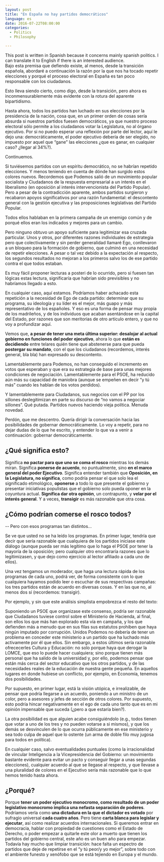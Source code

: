 ```yaml
---
layout: post
title: "En España no hay partidos democráticos"
language: es
date: 2016-07-22T08:00:00
categories:
  - Politics
  - Philosophy

---
```


<div xml:lang="en" lang="en" class="alert alert-info">This post is
written in Spanish because it concerns mainly spanish politics. I can
translate it to English if there is an interested audience.</div> Bajo
esta premisa que defiendo existe, al menos, desde la transición
española, abordaré a continuación la razón por la que nos ha tocado
repetir elecciones y porqué el proceso electoral en España es tan poco
responsable con los ciudadanos.

Esto lleva siendo cierto, como digo, desde la transición, pero ahora
es inconmensurablemente más evidente con la rotura del aparente
bipartidismo.

Hasta ahora, todos los partidos han luchado en sus elecciones por la
presidencia de la nación, cosa que, en un primer orden de cosas sería
absurda si nuestros partidos fuesen democráticos, ya que nuestro
proceso electoral sólo permite a los ciudadanos votar la Legislatura,
no al órgano ejecutivo. Por si no puedo esperar una reflexión por
parte del lector, aquí le dejo una: democráticamente, el poder
ejecutivo debería de ser elegido, no impuesto por aquel que “gane” las
elecciones ¿que es ganar, en cualquier caso? ¿llegar al 34%?).

Continuemos.

Si tuviésemos partidos con un espíritu democrático, no se habrían
repetido elecciones. Y menos teniendo en cuenta de dónde han surgido
estos colores nuevos. Recordemos que Podemos salió de un movimiento
popular socialista y Ciudadanos de la respuesta empresarial a un
interés en el liberalismo (en oposición al interés intervencionista
del Partido Popular). Pero a pesar de la contradicción aparente, ambos
partidos surgieron y recabaron apoyos significativos por una razón
fundamental: el descontento general con la gestión ejecutiva y las
proposiciones legislativas del Partido Popular.

Todos ellos hablaban en la primera campaña de un enemigo común y de
porqué ellos eran los indicados y mejores para un cambio.

Pero ninguno obtuvo un apoyo suficiente para legitimizar esa cruzada
particular. Unos y otros, por diferentes razones individuales de
estrategia pero que colectivamente y sin perder generalidad llamaré
Ego, conllevaron a un bloqueo para la formación de gobierno, que
culminó en una necesidad de repetir elecciones. A pesar o tal vez
debido a la expectación al respecto, los segundos resultados no
mejoran a los primeros salvo los de ese partido contra el que todos
estaban.

Es muy fácil proponer lecturas a posteri de lo ocurrido, pero si
fuesen tan lógicas estas lectura, significaría que habrían sido
previsibles y no habríamos llegado a esto.

En cualquier caso, aquí estamos. Podríamos haber achacado esta
repetición a la necesidad de Ego de cada partido: determinar que su
programa, su ideología y su líder es el mejor, más guapo y más
representativo de los españoles. Y eso es una forma de pensar muy
propia de los madrileños, y de los individuos que acaban asentándose
en la capital del Estado, por razones que son meritorias de otro
artículo entero, y que no voy a profundizar aquí.

Vemos que, **a pesar de tener una meta última superior: desalojar al
actual gobierno en funciones del poder ejecutivo**, ahora lo que
**están es decidiendo** entre telares quién tiene que abstenerse para
que pueda **postergar su mandato**, con el que los ciudadanos
(recordemos, interés general, bla bla) han expresado su descontento.

Lamentablemente para Podemos, no han conseguido el incremento en votos
que esperaban y que era su estrategia de base para unas mejores
condiciones de negociación. Lamentablemente para el PSOE, ha reducido
aún más su capacidad de maniobra (aunque se empeñen en decir “y tú
más” cuando les hablan de los votos perdidos).

Y lamentablemente para Ciudadanos, sus negocios con el PP por los
sillones deslegitimizan en parte su discurso de “no vamos a negociar
sillones”. Qué putada. Partidos nuevos haciendo vieja política. Menuda
novedad.

Perdón, que me descentro. Quería dirigir la conversación hacia las
posibilidades de gobernar democráticamente. Lo voy a repetir, para no
dejar dudas de lo que he escrito, y entender lo que va a venir a
continuación: gobernar democráticamente.

## ¿Qué significa esto?

Significa **no pactar para que uno se coma el rosco** mientras los
demás miran. Significa **ponerse de acuerdo**, no puntualmente, sino
**en el marco general del poder Ejecutivo**. Significa entender
también que **Oposición, en la Legislatura, no significa**, como
podría pensar el que solo lea el significado etimológico, **oponerse**
a todo lo que presente el gobierno y presentar iniciativas populistas
que el gobierno solo pueda oponer en la coyuntura actual. **Significa
dar otra opinión**, un contrapunto, y **velar por el interés
general**. Y a veces, **transigir** es más razonable que otra cosa.

## ¿Cómo podrían comerse el rosco todos?

-- Pero con esos programas tan distintos…

Se ve que usted no se ha leído los programas. En primer lugar, tendría
que decir que sería razonable que cualquiera de los partidos iniciase
este diálogo (aunque pueda ser más legítimo que lo haga el PSOE por
tener la mayoría de la oposición; pero cualquier otro encontraría
razones que lo legitimizasen, y que dejo como ejercicio al lector
afiliado a cada uno de ellos).

Una vez tengamos un moderador, que haga una lectura rápida de los
programas de cada uno, podrá ver, de forma consistente con lo que
cualquiera hayamos podido leer o escuchar de sus respectivas campañas:
los tres partidos están de acuerdo en diversas cosas. Y en las que no,
al menos dos sí (recordemos: transigir).

Por ejemplo, y sin que este análisis simplista empobrezca el resto del
texto:

Suponiendo un PSOE que organizase este consenso, podría ser razonable
que Ciudadanos tuviese control sobre el Ministerio de Hacienda, al
final, son ellos los que más han explorado esta vía en campaña, y los
que defienden más a menudo que en sus filas sus estatutos prohiben que
haya ningún imputado por corrupción. Unidos Podemos no debería de
tener un problema en conceder este ministerio a un partido que ha
luchado más activamente por él que ellos. Sin embargo, a estos últimos
sería razonable ofrececerles Cultura y Educación: no solo porque haya
que derogar la LOMCE, que eso lo puede hacer cualquiera; sino porque
tienen más personal que ha salido de la universidad y, por ello,
podemos pensar que están más cerca del sector educativo que los otros
partidos, y de las necesidades reales de la educación de nuestra gente
pequeña. En aquellos lugares en donde hubiese un conflicto, por
ejemplo, en Economía, tenemos dos posibilidades.

Por supuesto, en primer lugar, está la visión utópica, e irrealizable,
de pensar que podría llegarse a un acuerdo, poniendo a un ministro de
un color, pero a asesores y jefes de sección de otros colores. Por
supuesto, esto podría hincar negativamente en el ego de cada uno tanto
que es en mi opinión impensable que suceda (¿pero a que estaría
bien?).

La otra posibilidad es que alguien acabe consiguiéndolo (e.g., todos
tienen que votar a uno de los tres y no pueden votarse a si mismos), y
que los demás se desvinculen de lo que ocurra públicamente en ese
ministerio y sea todo culpa de aquel que lo ostente (un arma de doble
filo muy jugosa para todos en política).

En cualquier caso, salvo eventualidades puntuales (como la
irracionalidad de vincular Inteligencia a la Vicepresidencia del
Gobierno: un movimiento bastante evidente para evitar un pacto y
conseguir llegar a unas segundas elecciones), cualquier acuerdo al que
se llegase al respecto, y que llevase a una pluralidad de colores en
el Ejecutivo sería más razonable que lo que hemos tenido hasta ahora.

## ¿Porqué?

Porque **tener un poder ejecutivo monocromo, como resultado de un
poder legislativo monocromo implica una nefasta separación de
poderes**. Podríamos verla como **una dictadura en la que el dictador
es votado** por sufragio universal **cada cuatro años**. Pero tiene
**carta blanca para legislar y ejecutar**, así como realizar acuerdos
internacionales. Si queremos entrar en democracia, hablar con
propiedad de cuestiones como el Estado de Derecho, o poder empezar a
quitarle este olor a muerto que tienen los partidos del gobierno
central, este año es un buen año para empezar. Todavía hay mucho que
limpiar transición: hace falta un espectro de partidos que deje de
repetirse en el “y tú peor/y yo mejor”, sobre todo con el ambiente
funesto y xenófobo que se está tejiendo en Europa y el mundo.
